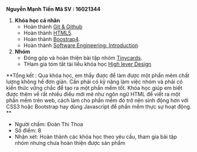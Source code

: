 **Nguyễn Mạnh Tiến**
**Mã SV : 16021344**

1. **Khóa học cá nhân**
	- Hoàn thành [Git & Github](https://classroom.udacity.com/courses/ud775)
	- Hoàn thành [HTML5](https://www.coursera.org/learn/html).
	- Hoàn thành [Boostrap4](https://www.w3schools.com/bootstrap4/default.asp).
	- Hoàn thành [Software Engineering: Introduction](https://courses.edx.org/courses/course-v1:UBCx+SoftEng1x+1T2018/course/)
2. **Nhóm**
	- Đóng góp và hoàn thiện bài tập nhóm [Tinycards](https://github.com/HerraMonsters/INT2208-2-2018/tree/master/NguyenManhTien16021344/Tinycards).
	- THam gia tóm tắt tài liều khóa học [High lever Design](https://docs.google.com/document/d/1a4i_31R8WBUAnF91syr1FwBpKoAiTY6rEJt1xWjb74M/)

**Tổng kết : Qua khóa học, em thấy được để làm được một phần mèm chất lượng không hề đơn giản. Cần phải có kỹ năng làm việc nhóm và phải có kiến thức vững chắc để tạo ra một phần mềm tốt. Khóa học giúp em biết được thêm về rất nhiều điều mới mẻ như ngôn ngữ  HTML để viết ra một phần mềm trên web, cách làm cho phần mềm đó trở nên sinh động hơn với CSS3 hoặc Bootstrap hay dùng Javascript để phần mềm thực sự hoạt động. **

- Người chấm: Đoàn Thi Thoa
- Số điểm: 8
- Nhận xét: Hoàn thành các khóa học theo yêu cầu, tham gia bài tập nhóm nhưng chưa hoàn thiện được sản phẩm
